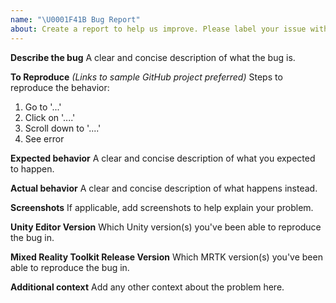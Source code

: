 ```yaml
---
name: "\U0001F41B Bug Report"
about: Create a report to help us improve. Please label your issue with HoloToolkit or MRTK vNext, depending on which project this affects.
---
```


**Describe the bug**
A clear and concise description of what the bug is.

**To Reproduce**
_(Links to sample GitHub project preferred)_
Steps to reproduce the behavior:
1. Go to '...'
2. Click on '....'
3. Scroll down to '....'
4. See error

**Expected behavior**
A clear and concise description of what you expected to happen.

**Actual behavior**
A clear and concise description of what happens instead.

**Screenshots**
If applicable, add screenshots to help explain your problem.

**Unity Editor Version**
Which Unity version(s) you've been able to reproduce the bug in.

**Mixed Reality Toolkit Release Version**
Which MRTK version(s) you've been able to reproduce the bug in.

**Additional context**
Add any other context about the problem here.
